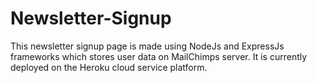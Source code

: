 # Newsletter-Signup
This newsletter signup page is made using NodeJs and ExpressJs frameworks which stores user data on MailChimps server. It is currently deployed on the Heroku cloud service platform.
